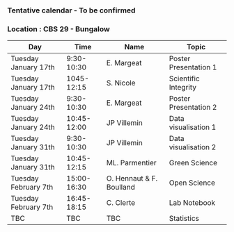 ### Tentative calendar - To be confirmed
### Location : CBS 29 - Bungalow

|Day| Time |Name|Topic|
|--|--|--|--|
|Tuesday January 17th |9:30-10:30|E. Margeat|Poster Presentation 1|
|Tuesday January 17th |1045-12:15|S. Nicole|Scientific Integrity|
|Tuesday January 24th |9:30-10:30|E. Margeat|Poster Presentation 2|
|Tuesday January 24th |10:45-12:00|JP Villemin|Data visualisation 1|
|Tuesday January 31th |9:30-10:30|JP Villemin|Data visualisation 2|
|Tuesday January 31th |10:45-12:15|ML. Parmentier|Green Science|
|Tuesday February 7th|15:00-16:30|O. Hennaut & F. Boulland|Open Science|
|Tuesday February 7th|16:45-18:15|C. Clerte|Lab Notebook|
|TBC|TBC|TBC|Statistics|




